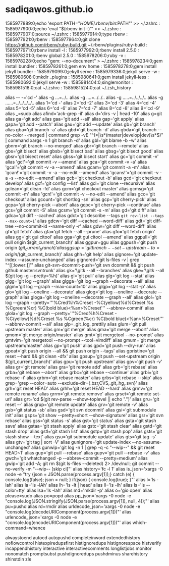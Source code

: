 # sadiqawos.github.io

1585977889:0;echo 'export PATH="$HOME/.rbenv/bin:$PATH"' >> ~/.zshrc
: 1585977900:0;echo 'eval "$(rbenv init -)"' >> ~/.zshrc
: 1585977907:0;source ~/.zshrc
: 1585977914:0;type rbenv
: 1585977921:0;rbenv
: 1585977964:0;git clone https://github.com/rbenv/ruby-build.git ~/.rbenv/plugins/ruby-build
: 1585977971:0;rbenv install -l
: 1585977992:0;rbenv install 2.5.0
: 1585978201:0;rbenv global 2.5.0
: 1585978206:0;ruby -v
: 1585978228:0;echo "gem: --no-document" > ~/.zshrc
: 1585978234:0;gem install bundler
: 1585978261:0;gem env home
: 1585978278:0;gem install jekyll bundler
: 1585979099:0;jekyll serve
: 1585979336:0;jekyll serve -w
: 1585980608:0;mkdir _plugins
: 1585980641:0;gem install jekyll-less
: 1585980692:0;jekyll serve -w
: 1585981404:0;singlemonitor
: 1585981518:0;cat ~/.zshrc
: 1585981524:0;cat ~/.zsh_history



alias -- -='cd -'
alias -g ...=../..
alias -g ....=../../..
alias -g .....=../../../..
alias -g ......=../../../../..
alias 1='cd -'
alias 2='cd -2'
alias 3='cd -3'
alias 4='cd -4'
alias 5='cd -5'
alias 6='cd -6'
alias 7='cd -7'
alias 8='cd -8'
alias 9='cd -9'
alias _=sudo
alias afind='ack-grep -il'
alias d='dirs -v | head -10'
alias g=git
alias ga='git add'
alias gaa='git add --all'
alias gap='git apply'
alias gapa='git add --patch'
alias gau='git add --update'
alias gb='git branch'
alias gba='git branch -a'
alias gbd='git branch -d'
alias gbda='git branch --no-color --merged | command grep -vE "^(\*|\s*(master|develop|dev)\s*$)" | command xargs -n 1 git branch -d'
alias gbl='git blame -b -w'
alias gbnm='git branch --no-merged'
alias gbr='git branch --remote'
alias gbs='git bisect'
alias gbsb='git bisect bad'
alias gbsg='git bisect good'
alias gbsr='git bisect reset'
alias gbss='git bisect start'
alias gc='git commit -v'
alias 'gc!'='git commit -v --amend'
alias gca='git commit -v -a'
alias 'gca!'='git commit -v -a --amend'
alias gcam='git commit -a -m'
alias 'gcan!'='git commit -v -a --no-edit --amend'
alias 'gcans!'='git commit -v -a -s --no-edit --amend'
alias gcb='git checkout -b'
alias gcd='git checkout develop'
alias gcf='git config --list'
alias gcl='git clone --recursive'
alias gclean='git clean -fd'
alias gcm='git checkout master'
alias gcmsg='git commit -m'
alias 'gcn!'='git commit -v --no-edit --amend'
alias gco='git checkout'
alias gcount='git shortlog -sn'
alias gcp='git cherry-pick'
alias gcpa='git cherry-pick --abort'
alias gcpc='git cherry-pick --continue'
alias gcs='git commit -S'
alias gcsm='git commit -s -m'
alias gd='git diff'
alias gdca='git diff --cached'
alias gdct='git describe --tags `git rev-list --tags --max-count=1`'
alias gdcw='git diff --cached --word-diff'
alias gdt='git diff-tree --no-commit-id --name-only -r'
alias gdw='git diff --word-diff'
alias gf='git fetch'
alias gfa='git fetch --all --prune'
alias gfo='git fetch origin'
alias gg='git gui citool'
alias gga='git gui citool --amend'
alias ggpull='git pull origin $(git_current_branch)'
alias ggpur=ggu
alias ggpush='git push origin $(git_current_branch)'
alias ggsup='git branch --set-upstream-to=origin/$(git_current_branch)'
alias ghh='git help'
alias gignore='git update-index --assume-unchanged'
alias gignored='git ls-files -v | grep "^[[:lower:]]"'
alias git-svn-dcommit-push='git svn dcommit && git push github master:svntrunk'
alias gk='\gitk --all --branches'
alias gke='\gitk --all $(git log -g --pretty=%h)'
alias gl='git pull'
alias glg='git log --stat'
alias glgg='git log --graph'
alias glgga='git log --graph --decorate --all'
alias glgm='git log --graph --max-count=10'
alias glgp='git log --stat -p'
alias glo='git log --oneline --decorate'
alias glog='git log --oneline --decorate --graph'
alias gloga='git log --oneline --decorate --graph --all'
alias glol='git log --graph --pretty='\''%Cred%h%Creset -%C(yellow)%d%Creset %s %Cgreen(%cr) %C(bold blue)<%an>%Creset'\'' --abbrev-commit'
alias glola='git log --graph --pretty='\''%Cred%h%Creset -%C(yellow)%d%Creset %s %Cgreen(%cr) %C(bold blue)<%an>%Creset'\'' --abbrev-commit --all'
alias glp=_git_log_prettily
alias glum='git pull upstream master'
alias gm='git merge'
alias gma='git merge --abort'
alias gmom='git merge origin/master'
alias gmt='git mergetool --no-prompt'
alias gmtvim='git mergetool --no-prompt --tool=vimdiff'
alias gmum='git merge upstream/master'
alias gp='git push'
alias gpd='git push --dry-run'
alias gpoat='git push origin --all && git push origin --tags'
alias gpristine='git reset --hard && git clean -dfx'
alias gpsup='git push --set-upstream origin $(git_current_branch)'
alias gpu='git push upstream'
alias gpv='git push -v'
alias gr='git remote'
alias gra='git remote add'
alias grb='git rebase'
alias grba='git rebase --abort'
alias grbc='git rebase --continue'
alias grbi='git rebase -i'
alias grbm='git rebase master'
alias grbs='git rebase --skip'
alias grep='grep  --color=auto --exclude-dir={.bzr,CVS,.git,.hg,.svn}'
alias grh='git reset HEAD'
alias grhh='git reset HEAD --hard'
alias grmv='git remote rename'
alias grrm='git remote remove'
alias grset='git remote set-url'
alias grt='cd $(git rev-parse --show-toplevel || echo ".")'
alias gru='git reset --'
alias grup='git remote update'
alias grv='git remote -v'
alias gsb='git status -sb'
alias gsd='git svn dcommit'
alias gsi='git submodule init'
alias gsps='git show --pretty=short --show-signature'
alias gsr='git svn rebase'
alias gss='git status -s'
alias gst='git status'
alias gsta='git stash save'
alias gstaa='git stash apply'
alias gstc='git stash clear'
alias gstd='git stash drop'
alias gstl='git stash list'
alias gstp='git stash pop'
alias gsts='git stash show --text'
alias gsu='git submodule update'
alias gts='git tag -s'
alias gtv='git tag | sort -V'
alias gunignore='git update-index --no-assume-unchanged'
alias gunwip='git log -n 1 | grep -q -c "\-\-wip\-\-" && git reset HEAD~1'
alias gup='git pull --rebase'
alias gupv='git pull --rebase -v'
alias gwch='git whatchanged -p --abbrev-commit --pretty=medium'
alias gwip='git add -A; git rm $(git ls-files --deleted) 2> /dev/null; git commit --no-verify -m "--wip-- [skip ci]"'
alias history='fc -l 1'
alias is_json='xargs -0 node -e "try {json = JSON.parse(process.argv[1]);} catch (e) { console.log(false); json = null; } if(json) { console.log(true); }"'
alias l='ls -lah'
alias la='ls -lAh'
alias lh='ls -lt | head'
alias ll='ls -lh'
alias ls='ls --color=tty'
alias lsa='ls -lah'
alias md='mkdir -p'
alias o='gio open'
alias please=sudo
alias po=popd
alias pp_json='xargs -0 node -e "console.log(JSON.stringify(JSON.parse(process.argv[1]), null, 4));"'
alias pu=pushd
alias rd=rmdir
alias urldecode_json='xargs -0 node -e "console.log(decodeURIComponent(process.argv[1]))"'
alias urlencode_json='xargs -0 node -e "console.log(encodeURIComponent(process.argv[1]))"'
alias which-command=whence



alwaystoend
autocd
autopushd
completeinword
extendedhistory
noflowcontrol
histexpiredupsfirst
histignoredups
histignorespace
histverify
incappendhistory
interactive
interactivecomments
longlistjobs
monitor
nonomatch
promptsubst
pushdignoredups
pushdminus
sharehistory
shinstdin
zle


